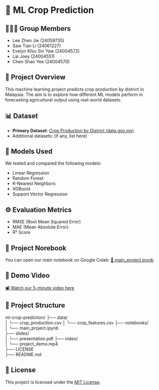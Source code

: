 # 🌾 ML Crop Prediction

## 🧑‍🤝‍🧑 Group Members
- Lee Zhen Jie (24059735)
- Saw Tian Li (24061227)
- Evelyn Khiu Sin Yaw (24004572)
- Lai Joey (24004551)
- Chen Shao Yee (24004570)

## 📌 Project Overview
This machine learning project predicts crop production by district in Malaysia. The aim is to explore how different ML models perform in forecasting agricultural output using real-world datasets.

## 📊 Dataset
- **Primary Dataset**: [Crop Production by District (data.gov.my)](https://data.gov.my/data-catalogue/crops_district_production?)
- Additional datasets: (if any, list here)

## 🧠 Models Used
We tested and compared the following models:
- Linear Regression
- Random Forest
- K-Nearest Neighbors
- XGBoost
- Support Vector Regression

## ⚙️ Evaluation Metrics
- RMSE (Root Mean Squared Error)
- MAE (Mean Absolute Error)
- R² Score

## 🧪 Project Norebook

You can open our main notebook on Google Colab:
[📔 main_project.ipynb](https://colab.research.google.com/drive/1syJ23EiOkey0Q5Slqbe0izVg8hKVXV-R?usp=sharing)

## 🎥 Demo Video
[📽️ Watch our 5-minute video here](https://youtu.be/your-demo-link)

## 📂 Project Structure
ml-crop-prediction/
├── data/               
│   └── crop_production.csv
│   └── crop_features.csv
├── notebooks/          
│   └── main_project.ipynb  
├── slides/            
│   └── presentation.pdf 
├── video/             
│   └── project_demo.mp4  
├── LICENSE         
├── README.md          

## 📄 License
This project is licensed under the [MIT License](LICENSE).
